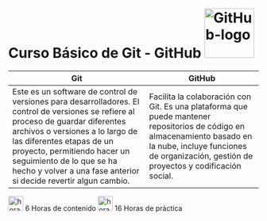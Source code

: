 # Curso Básico de Git - GitHub <img width="100px" alt="GitHub-logo" src="https://logos-marcas.com/wp-content/uploads/2020/11/GitHub-Simbolo.png">

| Git                                                                                                                                                                                                                                                                                                                                 | GitHub                                                                                                                                                                                                            |
| ----------------------------------------------------------------------------------------------------------------------------------------------------------------------------------------------------------------------------------------------------------------------------------------------------------------------------------- | ----------------------------------------------------------------------------------------------------------------------------------------------------------------------------------------------------------------- |
| Este es un software de control de versiones para desarrolladores. El control de versiones se refiere al proceso de guardar diferentes archivos o versiones a lo largo de las diferentes etapas de un proyecto, permitiendo hacer un seguimiento de lo que se ha hecho y volver a una fase anterior si decide revertir algun cambio. | Facilita la colaboración con Git. Es una plataforma que puede mantener repositorios de código en almacenamiento basado en la nube, incluye funciones de organización, gestión de proyectos y codificación social. |

<img width="30px" alt="horas" src="https://cdn-icons-png.flaticon.com/512/7570/7570864.png"> 6 Horas de contenido
<img width="30px" alt="horas" src="https://cdn-icons-png.flaticon.com/512/563/563777.png"> 16 Horas de práctica
